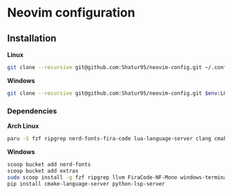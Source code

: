 # Neovim configuration

## Installation

**Linux**

```bash
git clone --recursive git@github.com:Shatur95/neovim-config.git ~/.config/nvim
```

**Windows**

```bash
git clone --recursive git@github.com:Shatur95/neovim-config.git $env:LOCALAPPDATA/nvim
```

### Dependencies

**Arch Linux**

```bash
paru -S fzf ripgrep nerd-fonts-fira-code lua-language-server clang cmake-language-server stylua python-lsp-server
```

**Windows**

```bash
scoop bucket add nerd-fonts
scoop bucket add extras
sudo scoop install -g fzf ripgrep llvm FiraCode-NF-Mono windows-terminal python pwsh
pip install cmake-language-server python-lsp-server
```
